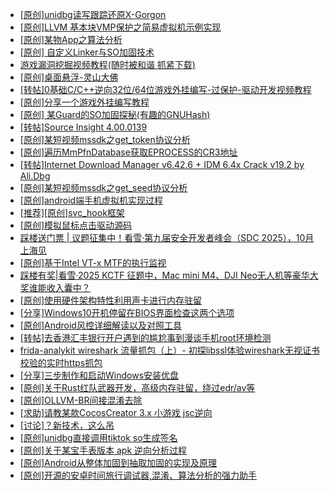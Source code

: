 + [[原创]unidbg读写跟踪还原X-Gorgon](https://bbs.kanxue.com/thread-285586.htm)
+ [[原创]LLVM 基本块VMP保护之简易虚拟机示例实现](https://bbs.kanxue.com/thread-287259.htm)
+ [[原创]某物App之算法分析](https://bbs.kanxue.com/thread-287289.htm)
+ [[原创] 自定义Linker与SO加固技术](https://bbs.kanxue.com/thread-287254.htm)
+ [游戏漏洞挖掘视频教程(随时被和谐 抓紧下载)](https://bbs.kanxue.com/thread-287142.htm)
+ [[原创]桌面悬浮-灵山大佛](https://bbs.kanxue.com/thread-287083.htm)
+ [[转帖]0基础C/C++逆向32位/64位游戏外挂编写-过保护-驱动开发视频教程](https://bbs.kanxue.com/thread-286955.htm)
+ [[原创]分享一个游戏外挂编写教程](https://bbs.kanxue.com/thread-286912.htm)
+ [[原创] 某Guard的SO加固探秘(有趣的GNUHash)](https://bbs.kanxue.com/thread-287303.htm)
+ [[转帖]Source Insight 4.00.0139](https://bbs.kanxue.com/thread-282312.htm)
+ [[原创]某短视频mssdk之get_token协议分析](https://bbs.kanxue.com/thread-287008.htm)
+ [[原创]遍历MmPfnDatabase获取EPROCESS的CR3地址](https://bbs.kanxue.com/thread-286598.htm)
+ [[转帖]Internet Download Manager v6.42.6 + IDM 6.4x Crack v19.2 by Ali.Dbg](https://bbs.kanxue.com/thread-281044.htm)
+ [[原创]某短视频mssdk之get_seed协议分析](https://bbs.kanxue.com/thread-287288.htm)
+ [[原创]android端手机虚拟机实现过程](https://bbs.kanxue.com/thread-286534.htm)
+ [[推荐][原创]svc_hook框架](https://bbs.kanxue.com/thread-284713.htm)
+ [[原创]模拟鼠标点击驱动源码](https://bbs.kanxue.com/thread-286960.htm)
+ [踩楼送门票 | 议题征集中！看雪·第九届安全开发者峰会（SDC 2025），10月上海见](https://bbs.kanxue.com/thread-285672.htm)
+ [[原创]基于Intel VT-x MTF的执行监视](https://bbs.kanxue.com/thread-287146.htm)
+ [踩楼有奖|看雪·2025 KCTF 征题中，Mac mini M4、DJI Neo无人机等豪华大奖谁能收入囊中？](https://bbs.kanxue.com/thread-286311.htm)
+ [[原创]使用硬件架构特性利用声卡进行内存驻留](https://bbs.kanxue.com/thread-286422.htm)
+ [[分享]Windows10开机停留在BIOS界面检查这两个选项](https://bbs.kanxue.com/thread-287304.htm)
+ [[原创]Android风控详细解读以及对照工具](https://bbs.kanxue.com/thread-286120.htm)
+ [[转帖]去香港汇丰银行开户遇到的尴尬事到漫谈手机root环境检测](https://bbs.kanxue.com/thread-285754.htm)
+ [frida-analykit   wireshark 流量抓包（上）- 初探libssl体验wireshark无视证书校验的实时https抓包](https://bbs.kanxue.com/thread-286510.htm)
+ [[分享]三步制作和启动Windows安装优盘](https://bbs.kanxue.com/thread-287305.htm)
+ [[原创]关于Rust红队武器开发，高级内存驻留，绕过edr/av等](https://bbs.kanxue.com/thread-286302.htm)
+ [[原创]OLLVM-BR间接混淆去除](https://bbs.kanxue.com/thread-287262.htm)
+ [[求助]请教某款CocosCreator 3.x 小游戏 jsc逆向](https://bbs.kanxue.com/thread-287026.htm)
+ [[讨论]？新技术，这么吊](https://bbs.kanxue.com/thread-287291.htm)
+ [[原创]unidbg直接调用tiktok so生成签名](https://bbs.kanxue.com/thread-285623.htm)
+ [[原创]关于某宝手表版本 apk 逆向分析过程](https://bbs.kanxue.com/thread-287025.htm)
+ [[原创]Android从整体加固到抽取加固的实现及原理](https://bbs.kanxue.com/thread-286929.htm)
+ [[原创]开源的安卓时间旅行调试器,混淆、算法分析的强力助手](https://bbs.kanxue.com/thread-286457.htm)
